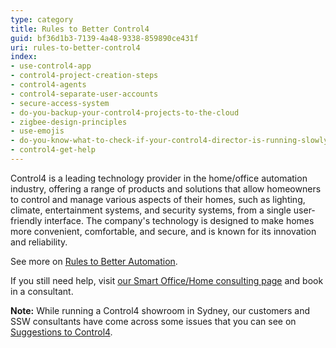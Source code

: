 ```yaml
---
type: category
title: Rules to Better Control4
guid: bf36d1b3-7139-4a48-9338-859890ce431f
uri: rules-to-better-control4
index:
- use-control4-app
- control4-project-creation-steps
- control4-agents
- control4-separate-user-accounts
- secure-access-system
- do-you-backup-your-control4-projects-to-the-cloud
- zigbee-design-principles
- use-emojis
- do-you-know-what-to-check-if-your-control4-director-is-running-slowly
- control4-get-help
---
```


Control4 is a leading technology provider in the home/office automation industry, offering a range of products and solutions that allow homeowners to control and manage various aspects of their homes, such as lighting, climate, entertainment systems, and security systems, from a single user-friendly interface. The company's technology is designed to make homes more convenient, comfortable, and secure, and is known for its innovation and reliability.

See more on [Rules to Better Automation](/rules-to-better-automation).

If you still need help, visit [our Smart Office/Home consulting page](https://www.ssw.com.au/ssw/Consulting/Smart-Office-and-Smart-Home.aspx) and book in a consultant.

**Note:** While running a Control4 showroom in Sydney, our customers and SSW consultants have come across some issues that you can see on [Suggestions to Control4](https://bettersoftwaresuggestions.com/category/control4).

